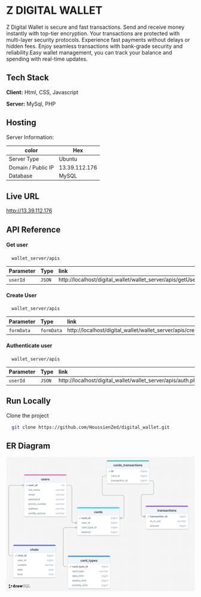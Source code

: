 # **Z DIGITAL WALLET**

Z Digital Wallet is secure and fast transactions.
Send and receive money instantly with top-tier encryption.
Your transactions are protected with multi-layer security protocols.
Experience fast payments without delays or hidden fees.
Enjoy seamless transactions with bank-grade security and reliability.Easy wallet management, you can track your balance and spending with real-time updates.

## Tech Stack

**Client:** Html, CSS, Javascript

**Server:** MySql, PHP

## Hosting

Server Information:

| color              | Hex           |
| ------------------ | ------------- |
| Server Type        | Ubuntu        |
| Domain / Public IP | 13.39.112.176 |
| Database           | MySQL         |

## Live URL

http://13.39.112.176

## API Reference

#### Get user

```http
  wallet_server/apis
```

| Parameter | Type   | link                                                           |
| :-------- | :----- | :------------------------------------------------------------- |
| `userId`  | `JSON` | http://localhost/digital_wallet/wallet_server/apis/getUser.php |

#### Create User

```http
  wallet_server/apis
```

| Parameter  | Type       | link                                                              |
| :--------- | :--------- | :---------------------------------------------------------------- |
| `formData` | `formData` | http://localhost/digital_wallet/wallet_server/apis/createUser.php |

#### Authenticate user

```http
  wallet_server/apis
```

| Parameter | Type   | link                                                        |
| :-------- | :----- | :---------------------------------------------------------- |
| `userId`  | `JSON` | http://localhost/digital_wallet/wallet_server/apis/auth.php |

## Run Locally

Clone the project

```bash
  git clone https://github.com/HoussienZed/digital_wallet.git
```

## ER Diagram

![ER Diagram](drawSQL-image-export-2025-03-05.png)
